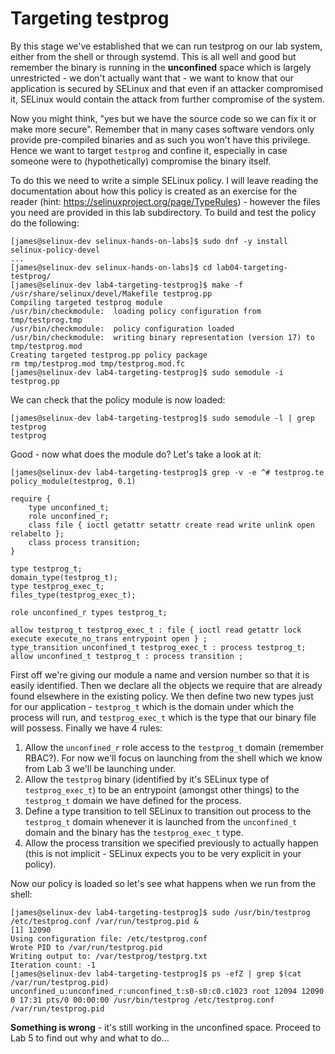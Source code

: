 # Targeting testprog

By this stage we've established that we can run testprog on our lab system, either from the shell or through systemd. This is all well and good but remember the binary is running in the **unconfined** space which is largely unrestricted - we don't actually want that - we want to know that our application is secured by SELinux and that even if an attacker compromised it, SELinux would contain the attack from further compromise of the system.

Now you might think, "yes but we have the source code so we can fix it or make more secure". Remember that in many cases software vendors only provide pre-compiled binaries and as such you won't have this privilege. Hence we want to target `testprog` and confine it, especially in case someone were to (hypothetically) compromise the binary itself.

To do this we need to write a simple SELinux policy. I will leave reading the documentation about how this policy is created as an exercise for the reader (hint: https://selinuxproject.org/page/TypeRules) - however the files you need are provided in this lab subdirectory. To build and test the policy do the following:

```
[james@selinux-dev selinux-hands-on-labs]$ sudo dnf -y install selinux-policy-devel
...
[james@selinux-dev selinux-hands-on-labs]$ cd lab04-targeting-testprog/
[james@selinux-dev lab4-targeting-testprog]$ make -f /usr/share/selinux/devel/Makefile testprog.pp
Compiling targeted testprog module
/usr/bin/checkmodule:  loading policy configuration from tmp/testprog.tmp
/usr/bin/checkmodule:  policy configuration loaded
/usr/bin/checkmodule:  writing binary representation (version 17) to tmp/testprog.mod
Creating targeted testprog.pp policy package
rm tmp/testprog.mod tmp/testprog.mod.fc
[james@selinux-dev lab4-targeting-testprog]$ sudo semodule -i testprog.pp
```

We can check that the policy module is now loaded:

```
[james@selinux-dev lab4-targeting-testprog]$ sudo semodule -l | grep testprog
testprog
```

Good - now what does the module do? Let's take a look at it:

```
[james@selinux-dev lab4-targeting-testprog]$ grep -v -e ^# testprog.te
policy_module(testprog, 0.1)

require {
	type unconfined_t;
	role unconfined_r;
	class file { ioctl getattr setattr create read write unlink open relabelto };
	class process transition;
}

type testprog_t;
domain_type(testprog_t);
type testprog_exec_t;
files_type(testprog_exec_t);

role unconfined_r types testprog_t;

allow testprog_t testprog_exec_t : file { ioctl read getattr lock execute execute_no_trans entrypoint open } ;
type_transition unconfined_t testprog_exec_t : process testprog_t;
allow unconfined_t testprog_t : process transition ;
```

First off we're giving our module a name and version number so that it is easily identified. Then we declare all the objects we require that are already found elsewhere in the existing policy. We then define two new types just for our application - `testprog_t` which is the domain under which the process will run, and `testprog_exec_t` which is the type that our binary file will possess. Finally we have 4 rules:

1. Allow the `unconfined_r` role access to the `testprog_t` domain (remember RBAC?). For now we'll focus on launching from the shell which we know from Lab 3 we'll be launching under.
2. Allow the `testprog` binary (identified by it's SELinux type of `testprog_exec_t`) to be an entrypoint (amongst other things) to the `testprog_t` domain we have defined for the process.
3. Define a type transition to tell SELinux to transition out process to the `testprog_t` domain whenever it is launched from the `unconfined_t` domain and the binary has the `testprog_exec_t` type.
4. Allow the process transition we specified previously to actually happen (this is not implicit - SELinux expects you to be very explicit in your policy).

Now our policy is loaded so let's see what happens when we run from the shell:

```
[james@selinux-dev lab4-targeting-testprog]$ sudo /usr/bin/testprog /etc/testprog.conf /var/run/testprog.pid &
[1] 12090
Using configuration file: /etc/testprog.conf
Wrote PID to /var/run/testprog.pid
Writing output to: /var/testprog/testprg.txt
Iteration count: -1
[james@selinux-dev lab4-targeting-testprog]$ ps -efZ | grep $(cat /var/run/testprog.pid)
unconfined_u:unconfined_r:unconfined_t:s0-s0:c0.c1023 root 12094 12090  0 17:31 pts/0 00:00:00 /usr/bin/testprog /etc/testprog.conf /var/run/testprog.pid
```

**Something is wrong** - it's still working in the unconfined space. Proceed to Lab 5 to find out why and what to do...
